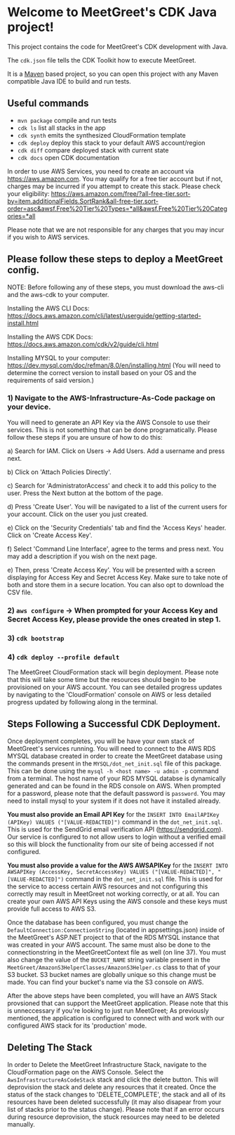 # Welcome to MeetGreet's CDK Java project!

This project contains the code for MeetGreet's CDK development with Java.

The `cdk.json` file tells the CDK Toolkit how to execute MeetGreet.

It is a [Maven](https://maven.apache.org/) based project, so you can open this project with any Maven compatible Java IDE to build and run tests.

## Useful commands

 * `mvn package`     compile and run tests
 * `cdk ls`          list all stacks in the app
 * `cdk synth`       emits the synthesized CloudFormation template
 * `cdk deploy`      deploy this stack to your default AWS account/region
 * `cdk diff`        compare deployed stack with current state
 * `cdk docs`        open CDK documentation

In order to use AWS Services, you need to create an account via https://aws.amazon.com. You may qualify for a free tier account but if not, charges may be incurred if you attempt to create this stack. Please check your eligibility: https://aws.amazon.com/free/?all-free-tier.sort-by=item.additionalFields.SortRank&all-free-tier.sort-order=asc&awsf.Free%20Tier%20Types=*all&awsf.Free%20Tier%20Categories=*all

Please note that we are not responsible for any charges that you may incur if you wish to AWS services.

## Please follow these steps to deploy a MeetGreet config.

NOTE: Before following any of these steps, you must download the aws-cli and the aws-cdk to your computer.

Installing the AWS CLI Docs: https://docs.aws.amazon.com/cli/latest/userguide/getting-started-install.html

Installing the AWS CDK Docs: https://docs.aws.amazon.com/cdk/v2/guide/cli.html

Installing MYSQL to your computer: https://dev.mysql.com/doc/refman/8.0/en/installing.html (You will need to determine the correct version to install based on your OS and the requirements of said version.)

### 1) Navigate to the AWS-Infrastructure-As-Code package on your device.

You will need to generate an API Key via the AWS Console to use their services. This is not something that can be done programatically. Please follow these steps if you are unsure of how to do this:

   a) Search for IAM. Click on Users -> Add Users. Add a username and press next.
    
   b) Click on 'Attach Policies Directly'.
    
   c) Search for 'AdministratorAccess' and check it to add this policy to the user. Press the Next button at the bottom of the page.
    
   d) Press 'Create User'. You will be navigated to a list of the current users for your account. Click on the user you just created.
    
   e) Click on the 'Security Credentials' tab and find the 'Access Keys' header. Click on 'Create Access Key'.
    
   f) Select 'Command Line Interface', agree to the terms and press next. You may add a description if you wish on the next page.
    
   e) Then, press 'Create Access Key'. You will be presented with a screen displaying for Access Key and Secret Access Key. Make sure to take note of both and store them in a secure location. You can also opt to download the CSV file.

### 2) `aws configure` -> When prompted for your Access Key and Secret Access Key, please provide the ones created in step 1.
### 3) `cdk bootstrap`
### 4) `cdk deploy --profile default`

The MeetGreet CloudFormation stack will begin deployment. Please note that this will take some time but the resources should begin to be provisioned on your AWS account. You can see detailed progress updates by navigating to the 'CloudFormation' console on AWS or less detailed progress updated by following along in the terminal. 

## Steps Following a Successful CDK Deployment.

Once deployment completes, you will be have your own stack of MeetGreet's services running. You will need to connect to the AWS RDS MYSQL database created in order to create the MeetGreet database using the commands present in the `MYSQL/dot_net_init.sql` file of this package. This can be done using the `mysql -h <host name> -u admin -p` command from a terminal. The host name of your RDS MYSQL databse is dynamically generated and can be found in the RDS console on AWS. When prompted for a password, please note that the default password is `password`. You may need to install mysql to your system if it does not have it installed already. 

**You must also provide an Email API Key** for the `INSERT INTO EmailAPIKey (APIKey) VALUES ("[VALUE-REDACTED]")` command in the `dot_net_init.sql`. This is used for the SendGrid email verification API (https://sendgrid.com). Our service is configured to not allow users to login without a verified email so this will block the functionality from our site of being accessed if not configured.

**You must also provide a value for the AWS AWSAPIKey** for the `INSERT INTO AWSAPIKey (AccessKey, SecretAccessKey) VALUES ("[VALUE-REDACTED]", "[VALUE-REDACTED]")` command in the `dot_net_init.sql` file. This is used for the service to access certain AWS resources and not configuring this correctly may result in MeetGreet not working correctly, or at all. You can create your own AWS API Keys using the AWS console and these keys must provide full access to AWS S3. 

Once the database has been configured, you must change the `DefaultConnection:ConnectionString` (located in appsettings.json) inside of the MeetGreet's ASP.NET project to that of the RDS MYSQL instance that was created in your AWS account. The same must also be done to the connectionstring in the MeetGreetContext file as well (on line 37). You must also change the value of the `BUCKET_NAME` string variable present in the `MeetGreet/AmazonS3HelperClasses/AmazonS3Helper.cs` class to that of your S3 bucket. S3 bucket names are globally unique so this change must be made. You can find your bucket's name via the S3 console on AWS. 

After the above steps have been completed, you will have an AWS Stack provsioned that can support the MeetGreet application. Please note that this is unneccessary if you're looking to just run MeetGreet; As previously mentioned, the application is configured to connect with and work with our configured AWS stack for its 'production' mode.

## Deleting The Stack

In order to Delete the MeetGreet Infrastructure Stack, navigate to the CloudFormation page on the AWS Console. Select the `AwsInfrastructureAsCodeStack` stack and click the delete button. This will deprovision the stack and delete any resources that it created. Once the status of the stack changes to 'DELETE_COMPLETE', the stack and all of its resources have been deleted successfully (it may also disapear from your list of stacks prior to the status change). Please note that if an error occurs during resource deprovision, the stuck resources may need to be deleted manually.
